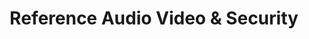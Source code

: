 ---
title: "Reference Audio Video & Security"
url: /urbandale/reference-audio-video-and-security/
shop: electronics
---